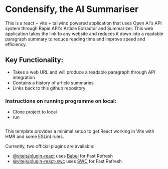 # Condensify, the AI Summariser 

This is a react + vite + tailwind powered application that uses Open AI's API system through Rapid API's Article Extractor and Summarizer. This web application takes the link fo any website and reduces it down into a readable paragraph summary to reduce reading time and improve speed and efficiency.

## Key Functionality:
- Takes a web URL and will produce a readable paragraph through API integration
- Contains a history of article summaries
- Links back to this github repository

### Instructions on running programme on local:
- Clone project to local
- run
  ``` npm run dev
  ```

This template provides a minimal setup to get React working in Vite with HMR and some ESLint rules.

Currently, two official plugins are available:

- [@vitejs/plugin-react](https://github.com/vitejs/vite-plugin-react/blob/main/packages/plugin-react/README.md) uses [Babel](https://babeljs.io/) for Fast Refresh
- [@vitejs/plugin-react-swc](https://github.com/vitejs/vite-plugin-react-swc) uses [SWC](https://swc.rs/) for Fast Refresh

